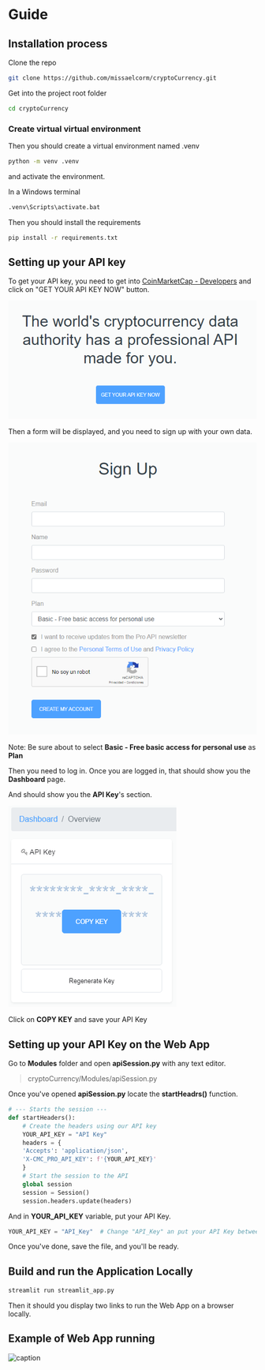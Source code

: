 # Guide
## Installation process
Clone the repo

```bash
git clone https://github.com/missaelcorm/cryptoCurrency.git
```

Get into the project root folder

```bash
cd cryptoCurrency
```

### Create virtual virtual environment
Then you should create a virtual environment named .venv

```bash
python -m venv .venv
```

and activate the environment.

In a Windows terminal

```bash
.venv\Scripts\activate.bat
```

Then you should install the requirements

```bash
pip install -r requirements.txt
```

## Setting up your API key
To get your API key, you need to get into [CoinMarketCap - Developers](https://coinmarketcap.com/api/)
and click on "GET YOUR API KEY NOW" button.

![GET YOUR API KEY NOW](/Media/Pasted%20image%2020220505125724.png)

Then a form will be displayed, and you need to sign up with your
own data.

![Sign Up](/Media/Pasted%20image%2020220505125838.png)

Note: Be sure about to select **Basic - Free basic access for personal use** as **Plan**

Then you need to log in. Once you are logged in, that should show you the **Dashboard** page.

And should show you the **API Key**'s section.

![API Key](/Media/Pasted%20image%2020220505130437.png)

Click on **COPY KEY** and save your API Key

## Setting up your API Key on the Web App
Go to **Modules** folder and open **apiSession.py** with any text editor.

> cryptoCurrency/Modules/apiSession.py

Once you've opened **apiSession.py** locate the **startHeadrs()** function.

```python
# --- Starts the session ---
def startHeaders():
    # Create the headers using our API key
    YOUR_API_KEY = "API Key"
    headers = {
    'Accepts': 'application/json',
    'X-CMC_PRO_API_KEY': f'{YOUR_API_KEY}'
    }
    # Start the session to the API
    global session
    session = Session()
    session.headers.update(headers)
```

And in **YOUR_API_KEY** variable, put your API Key.

```python
YOUR_API_KEY = "API_Key"  # Change "API_Key" an put your API Key between ""
```

Once you've done, save the file, and you'll be ready.

## Build and run the Application Locally

```bash
streamlit run streamlit_app.py
```

Then it should you display two links to run the Web App on a browser locally.

## Example of Web App running
![caption](https://github.com/missaelcorm/cryptoCurrency/blob/main/Media/WebAppWorking.gif)
